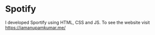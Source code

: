 # Spotify
I developed Sportify using HTML, CSS and JS. To see the website visit https://iamanupamkumar.me/
